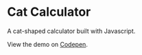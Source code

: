 # Cat Calculator

A cat-shaped calculator built with Javascript. 

View the demo on [Codepen](http://codepen.io/AlcinaW/full/WraOqJ).